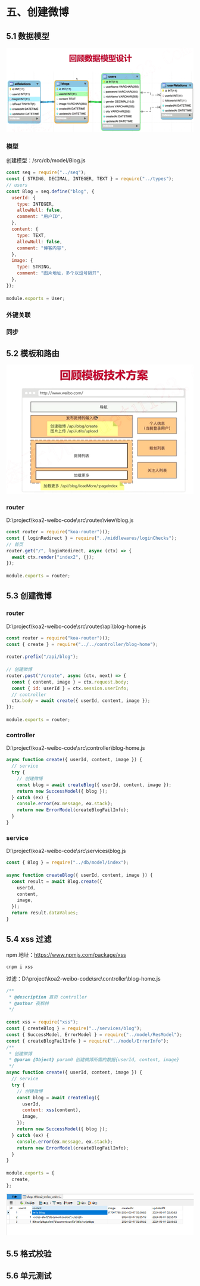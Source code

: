 # 五、创建微博

## 5.1 数据模型

![alt text](./img/shujumoxing.png)

### 模型

创建模型：/src/db/model/Blog.js

```js
const seq = require("../seq");
const { STRING, DECIMAL, INTEGER, TEXT } = require("../types");
// users
const Blog = seq.define("blog", {
  userId: {
    type: INTEGER,
    allowNull: false,
    comment: "用户ID",
  },
  content: {
    type: TEXT,
    allowNull: false,
    comment: "博客内容",
  },
  image: {
    type: STRING,
    comment: "图片地址，多个以逗号隔开",
  },
});

module.exports = User;
```

### 外键关联

### 同步

## 5.2 模板和路由

![alt text](./img/blogshengcheng.png)

### router

D:\project\koa2-weibo-code\src\routes\view\blog.js

```js
const router = require("koa-router")();
const { loginRedirect } = require("../middlewares/loginChecks");
// 首页
router.get("/", loginRedirect, async (ctx) => {
  await ctx.render("index2", {});
});

module.exports = router;
```

## 5.3 创建微博

### router

D:\project\koa2-weibo-code\src\routes\api\blog-home.js

```js
const router = require("koa-router")();
const { create } = require("../../controller/blog-home");

router.prefix("/api/blog");

// 创建微博
router.post("/create", async (ctx, next) => {
  const { content, image } = ctx.request.body;
  const { id: userId } = ctx.session.userInfo;
  // controller
  ctx.body = await create({ userId, content, image });
});

module.exports = router;
```

### controller

D:\project\koa2-weibo-code\src\controller\blog-home.js

```js
async function create({ userId, content, image }) {
  // service
  try {
    // 创建微博
    const blog = await createBlog({ userId, content, image });
    return new SuccessModel({ blog });
  } catch (ex) {
    console.error(ex.message, ex.stack);
    return new ErrorModel(createBlogFailInfo);
  }
}
```

### service

D:\project\koa2-weibo-code\src\services\blog.js

```js
const { Blog } = require("../db/model/index");

async function createBlog({ userId, content, image }) {
  const result = await Blog.create({
    userId,
    content,
    image,
  });
  return result.dataValues;
}
```

## 5.4 xss 过滤

npm 地址：<https://www.npmjs.com/package/xss>

```
cnpm i xss
```

过滤：D:\project\koa2-weibo-code\src\controller\blog-home.js

```js
/**
 * @description 首页 controller
 * @author 夜枫林
 */

const xss = require("xss");
const { createBlog } = require("../services/blog");
const { SuccessModel, ErrorModel } = require("../model/ResModel");
const { createBlogFailInfo } = require("../model/ErrorInfo");
/**
 * 创建微博
 * @param {Object} param0 创建微博所需的数据{userId, content, image}
 */
async function create({ userId, content, image }) {
  // service
  try {
    // 创建微博
    const blog = await createBlog({
      userId,
      content: xss(content),
      image,
    });
    return new SuccessModel({ blog });
  } catch (ex) {
    console.error(ex.message, ex.stack);
    return new ErrorModel(createBlogFailInfo);
  }
}

module.exports = {
  create,
};
```

![alt text](./img/xss.png)

## 5.5 格式校验

## 5.6 单元测试
